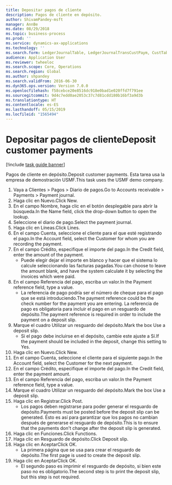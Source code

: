 ```yaml
---
title: Depositar pagos de cliente
description: Pagos de cliente en depósito.
author: ShivamPandey-msft
manager: AnnBe
ms.date: 08/29/2018
ms.topic: business-process
ms.prod: ''
ms.service: dynamics-ax-applications
ms.technology: ''
ms.search.form: LedgerJournalTable, LedgerJournalTransCustPaym, CustTableLookup
audience: Application User
ms.reviewer: twheeloc
ms.search.scope: Core, Operations
ms.search.region: Global
ms.author: shpandey
ms.search.validFrom: 2016-06-30
ms.dyn365.ops.version: Version 7.0.0
ms.openlocfilehash: f58cebce20e8516dc918e0bad1e020ffd7f791ee
ms.sourcegitcommit: 9d4c7edd0ae2053c37c7d81cdd180b16bf3a9d3b
ms.translationtype: HT
ms.contentlocale: es-ES
ms.lasthandoff: 05/15/2019
ms.locfileid: "1565494"
---
```

# <a name="deposit-customer-payments"></a><span data-ttu-id="0049c-103">Depositar pagos de cliente</span><span class="sxs-lookup"><span data-stu-id="0049c-103">Deposit customer payments</span></span>

[!include [task guide banner](../../includes/task-guide-banner.md)]

<span data-ttu-id="0049c-104">Pagos de cliente en depósito.</span><span class="sxs-lookup"><span data-stu-id="0049c-104">Deposit customer payments.</span></span> <span data-ttu-id="0049c-105">Esta tarea usa la empresa de demostración USMF.</span><span class="sxs-lookup"><span data-stu-id="0049c-105">This task uses the USMF demo company.</span></span>

1. <span data-ttu-id="0049c-106">Vaya a Clientes > Pagos > Diario de pagos.</span><span class="sxs-lookup"><span data-stu-id="0049c-106">Go to Accounts receivable > Payments > Payment journal.</span></span>
2. <span data-ttu-id="0049c-107">Haga clic en Nuevo.</span><span class="sxs-lookup"><span data-stu-id="0049c-107">Click New.</span></span>
3. <span data-ttu-id="0049c-108">En el campo Nombre, haga clic en el botón desplegable para abrir la búsqueda.</span><span class="sxs-lookup"><span data-stu-id="0049c-108">In the Name field, click the drop-down button to open the lookup.</span></span>
4. <span data-ttu-id="0049c-109">Seleccione el diario de pago.</span><span class="sxs-lookup"><span data-stu-id="0049c-109">Select the payment journal.</span></span> 
5. <span data-ttu-id="0049c-110">Haga clic en Líneas.</span><span class="sxs-lookup"><span data-stu-id="0049c-110">Click Lines.</span></span>
6. <span data-ttu-id="0049c-111">En el campo Cuenta, seleccione el cliente para el que esté registrando el pago.</span><span class="sxs-lookup"><span data-stu-id="0049c-111">In the Account field, select the Customer for whom you are recording the payment.</span></span>
7. <span data-ttu-id="0049c-112">En el campo Crédito, especifique el importe del pago.</span><span class="sxs-lookup"><span data-stu-id="0049c-112">In the Credit field, enter the amount of the payment.</span></span>
    * <span data-ttu-id="0049c-113">Puede elegir dejar el importe en blanco y hacer que el sistema lo calcule seleccionando las facturas pagadas.</span><span class="sxs-lookup"><span data-stu-id="0049c-113">You can choose to leave the amount blank, and have the system calculate it by selecting the invoices which were paid.</span></span>  
8. <span data-ttu-id="0049c-114">En el campo Referencia del pago, escriba un valor.</span><span class="sxs-lookup"><span data-stu-id="0049c-114">In the Payment reference field, type a value.</span></span>
    * <span data-ttu-id="0049c-115">La referencia de pago podría ser el número de cheque para el pago que se está introduciendo.</span><span class="sxs-lookup"><span data-stu-id="0049c-115">The payment reference could be the check number for the payment you are entering.</span></span> <span data-ttu-id="0049c-116">La referencia de pago es obligatoria para incluir el pago en un resguardo de depósito.</span><span class="sxs-lookup"><span data-stu-id="0049c-116">The payment reference is required in order to include the payment on a deposit slip.</span></span>  
9. <span data-ttu-id="0049c-117">Marque el cuadro Utilizar un resguardo del depósito.</span><span class="sxs-lookup"><span data-stu-id="0049c-117">Mark the box Use a deposit slip.</span></span>
    * <span data-ttu-id="0049c-118">Si el pago debe incluirse en el depósito, cambie este ajuste a Sí.</span><span class="sxs-lookup"><span data-stu-id="0049c-118">If the payment should be included in the deposit, change this setting to Yes.</span></span>  
10. <span data-ttu-id="0049c-119">Haga clic en Nuevo.</span><span class="sxs-lookup"><span data-stu-id="0049c-119">Click New.</span></span>
11. <span data-ttu-id="0049c-120">En el campo Cuenta, seleccione el cliente para el siguiente pago.</span><span class="sxs-lookup"><span data-stu-id="0049c-120">In the Account field, select the Customer for the next payment.</span></span>
12. <span data-ttu-id="0049c-121">En el campo Crédito, especifique el importe del pago.</span><span class="sxs-lookup"><span data-stu-id="0049c-121">In the Credit field, enter the payment amount.</span></span>
13. <span data-ttu-id="0049c-122">En el campo Referencia del pago, escriba un valor.</span><span class="sxs-lookup"><span data-stu-id="0049c-122">In the Payment reference field, type a value.</span></span>
14. <span data-ttu-id="0049c-123">Marque el cuadro Utilizar un resguardo del depósito.</span><span class="sxs-lookup"><span data-stu-id="0049c-123">Mark the box Use a deposit slip.</span></span>
15. <span data-ttu-id="0049c-124">Haga clic en Registrar.</span><span class="sxs-lookup"><span data-stu-id="0049c-124">Click Post.</span></span>
    * <span data-ttu-id="0049c-125">Los pagos deben registrarse para poder generar el resguardo de depósito.</span><span class="sxs-lookup"><span data-stu-id="0049c-125">Payments must be posted before the deposit slip can be generated.</span></span> <span data-ttu-id="0049c-126">Esto es así para garantizar que los pagos no cambian después de generarse el resguardo de depósito.</span><span class="sxs-lookup"><span data-stu-id="0049c-126">This is to ensure that the payments don't change after the deposit slip is generated.</span></span>  
16. <span data-ttu-id="0049c-127">Haga clic en Funciones.</span><span class="sxs-lookup"><span data-stu-id="0049c-127">Click Functions.</span></span>
17. <span data-ttu-id="0049c-128">Haga clic en Resguardo de depósito.</span><span class="sxs-lookup"><span data-stu-id="0049c-128">Click Deposit slip.</span></span>
18. <span data-ttu-id="0049c-129">Haga clic en Aceptar</span><span class="sxs-lookup"><span data-stu-id="0049c-129">Click OK.</span></span>
    * <span data-ttu-id="0049c-130">La primera página que se usa para crear el resguardo de depósito.</span><span class="sxs-lookup"><span data-stu-id="0049c-130">The first page is used to create the deposit slip.</span></span>  
19. <span data-ttu-id="0049c-131">Haga clic en Aceptar</span><span class="sxs-lookup"><span data-stu-id="0049c-131">Click OK.</span></span>
    * <span data-ttu-id="0049c-132">El segundo paso es imprimir el resguardo de depósito, si bien este paso no es obligatorio.</span><span class="sxs-lookup"><span data-stu-id="0049c-132">The second step is to print the deposit slip, but this step is not required.</span></span>  

